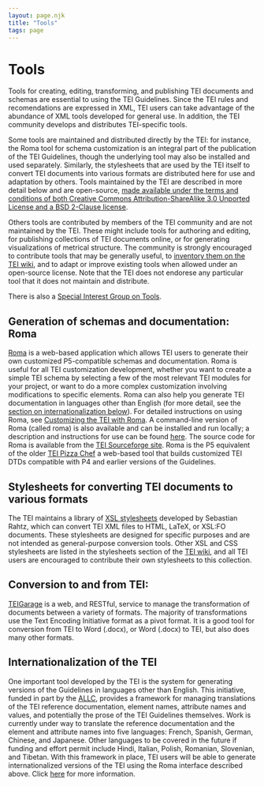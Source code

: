 ```yaml
---
layout: page.njk
title: "Tools"
tags: page
---
```

# Tools

 Tools for creating, editing, transforming, and publishing TEI documents and schemas
 are essential to using the TEI Guidelines. Since the TEI rules and recomendations
 are expressed in XML, TEI users can take advantage of the abundance of XML tools developed
 for general use. In addition, the TEI community develops and distributes TEI-specific
 tools.
 
 Some tools are maintained and distributed directly by the TEI: for instance, the Roma
 tool for schema customization is an integral part of the publication of the TEI Guidelines,
 though the underlying tool may also be installed and used separately. Similarly, the
 stylesheets that are used by the TEI itself to convert TEI documents into various
 formats are distributed here for use and adaptation by others. Tools maintained by
 the TEI are described in more detail below and are open-source, [made available under the terms and conditions of both Creative Commons Attribution-ShareAlike
 3.0 Unported License and a BSD 2-Clause license](../Guidelines/access.xml#licensing).
 
 Others tools are contributed by members of the TEI community and are not maintained
 by the TEI. These might include tools for authoring and editing, for publishing collections
 of TEI documents online, or for generating visualizations of metrical structure. The
 community is strongly encouraged to contribute tools that may be generally useful,
 to [inventory them on the TEI wiki](https://wiki.tei-c.org/index.php/Category:Tools), and to adapt or improve existing tools when allowed under an open-source license.
 Note that the TEI does not endorese any particular tool that it does not maintain
 and distribute.
 
 There is also a [Special Interest Group on Tools](/activities/SIG/Tools/).
 
 
 
 ## Generation of schemas and documentation: Roma
 
 [Roma](https://roma.tei-c.org/) is a web-based application which allows TEI users to
 generate their own customized P5-compatible schemas and documentation. Roma is useful for all TEI customization
 development, whether you want to create a simple TEI schema by selecting a few of
 the most relevant TEI modules for your project, or want to do a more complex customization
 involving modifications to specific elements. Roma can also help you generate TEI
 documentation in languages other than English (for more detail, see the [section on
 internationalization below](#I18N)). For detailed instructions on using Roma, see [Customizing the TEI with Roma](../Guidelines/Customization/use_roma.xml). 
 A command-line version of Roma (called roma) is also available and can be installed
 and run locally; a description and instructions for use can be found [here](../Guidelines/Customization/odds.xml#romacommandline). The source code for Roma
 is available from the [TEI Sourceforge site](https://sourceforge.net/project/showfiles.php?group_id=106328&package_id=141128). Roma is the P5 equivalent of the
 older
 [TEI Pizza Chef](/Vault/P4/pizza.html)
 a web-based tool that builds customized
 TEI DTDs compatible with P4 and earlier versions of the Guidelines.
 
 

 
 ## Stylesheets for converting TEI documents to various formats
 
 The TEI maintains a library of [XSL stylesheets](./Stylesheets/) developed by Sebastian Rahtz,
 which can convert TEI XML files to HTML, LaTeX, or XSL:FO documents. These stylesheets
 are designed for specific purposes and are not intended as general-purpose conversion
 tools. Other
 XSL and CSS stylesheets are listed in the stylesheets section of the [TEI wiki](https://wiki.tei-c.org/index.php/Stylesheets), and
 all TEI users are encouraged to contribute their own stylesheets to this collection.
 
 

 
 ## Conversion to and from TEI:
 
 [TEIGarage](https://teigarage.tei-c.org/) is a web, and RESTful, service to manage the transformation of documents between
 a variety of formats. The majority of transformations use the Text Encoding Initiative
 format as a pivot format. It is a good tool for conversion from TEI to Word (.docx),
 or Word (.docx) to TEI, but also does many other formats.
 
 

 
 <h2 id="I18N">Internationalization of the TEI</h2>
 
 One important tool developed by the TEI is the system for generating versions of the
 Guidelines in languages other than English. This initiative, funded in part by the
 [ALLC](http://www.allc.org/), provides a framework for managing translations of the TEI reference documentation,
 element names, attribute names and values, and potentially the prose of the TEI Guidelines
 themselves. Work is currently under way to translate the reference documentation and
 the element and attribute names into five languages: French, Spanish, German, Chinese,
 and Japanese. Other languages to be covered in the future if funding and effort permit
 include Hindi, Italian, Polish, Romanian, Slovenian, and Tibetan. With this framework
 in place, TEI users will be able to generate internationalized versions of the TEI
 using the Roma interface described above. Click [here](I18N/) for more information.
 
 
  
